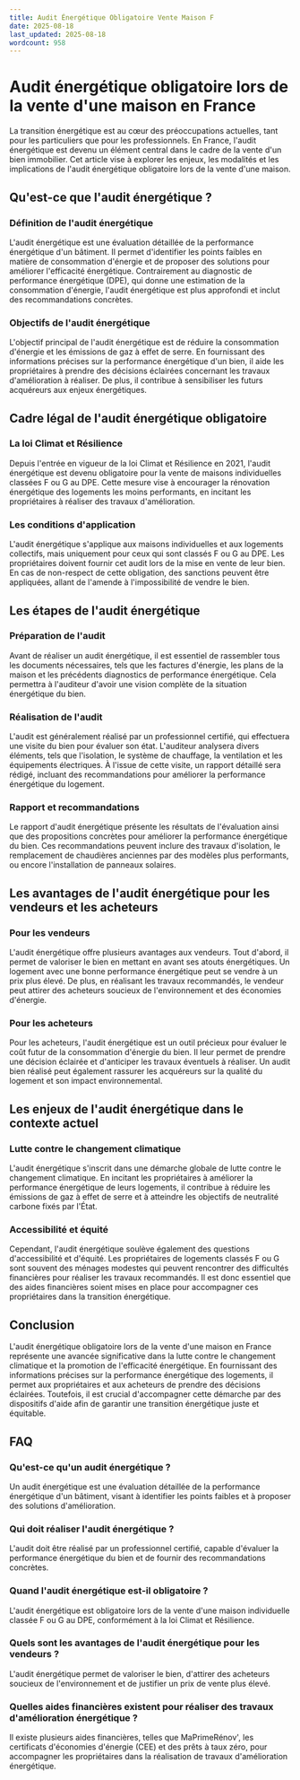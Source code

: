 ```yaml
---
title: Audit Énergétique Obligatoire Vente Maison F
date: 2025-08-18
last_updated: 2025-08-18
wordcount: 958
---
```


# Audit énergétique obligatoire lors de la vente d'une maison en France

La transition énergétique est au cœur des préoccupations actuelles, tant pour les particuliers que pour les professionnels. En France, l'audit énergétique est devenu un élément central dans le cadre de la vente d'un bien immobilier. Cet article vise à explorer les enjeux, les modalités et les implications de l'audit énergétique obligatoire lors de la vente d'une maison.

## Qu'est-ce que l'audit énergétique ?

### Définition de l'audit énergétique

L'audit énergétique est une évaluation détaillée de la performance énergétique d'un bâtiment. Il permet d'identifier les points faibles en matière de consommation d'énergie et de proposer des solutions pour améliorer l'efficacité énergétique. Contrairement au diagnostic de performance énergétique (DPE), qui donne une estimation de la consommation d'énergie, l'audit énergétique est plus approfondi et inclut des recommandations concrètes.

### Objectifs de l'audit énergétique

L'objectif principal de l'audit énergétique est de réduire la consommation d'énergie et les émissions de gaz à effet de serre. En fournissant des informations précises sur la performance énergétique d'un bien, il aide les propriétaires à prendre des décisions éclairées concernant les travaux d'amélioration à réaliser. De plus, il contribue à sensibiliser les futurs acquéreurs aux enjeux énergétiques.

## Cadre légal de l'audit énergétique obligatoire

### La loi Climat et Résilience

Depuis l'entrée en vigueur de la loi Climat et Résilience en 2021, l'audit énergétique est devenu obligatoire pour la vente de maisons individuelles classées F ou G au DPE. Cette mesure vise à encourager la rénovation énergétique des logements les moins performants, en incitant les propriétaires à réaliser des travaux d'amélioration.

### Les conditions d'application

L'audit énergétique s'applique aux maisons individuelles et aux logements collectifs, mais uniquement pour ceux qui sont classés F ou G au DPE. Les propriétaires doivent fournir cet audit lors de la mise en vente de leur bien. En cas de non-respect de cette obligation, des sanctions peuvent être appliquées, allant de l'amende à l'impossibilité de vendre le bien.

## Les étapes de l'audit énergétique

### Préparation de l'audit

Avant de réaliser un audit énergétique, il est essentiel de rassembler tous les documents nécessaires, tels que les factures d'énergie, les plans de la maison et les précédents diagnostics de performance énergétique. Cela permettra à l'auditeur d'avoir une vision complète de la situation énergétique du bien.

### Réalisation de l'audit

L'audit est généralement réalisé par un professionnel certifié, qui effectuera une visite du bien pour évaluer son état. L'auditeur analysera divers éléments, tels que l'isolation, le système de chauffage, la ventilation et les équipements électriques. À l'issue de cette visite, un rapport détaillé sera rédigé, incluant des recommandations pour améliorer la performance énergétique du logement.

### Rapport et recommandations

Le rapport d'audit énergétique présente les résultats de l'évaluation ainsi que des propositions concrètes pour améliorer la performance énergétique du bien. Ces recommandations peuvent inclure des travaux d'isolation, le remplacement de chaudières anciennes par des modèles plus performants, ou encore l'installation de panneaux solaires.

## Les avantages de l'audit énergétique pour les vendeurs et les acheteurs

### Pour les vendeurs

L'audit énergétique offre plusieurs avantages aux vendeurs. Tout d'abord, il permet de valoriser le bien en mettant en avant ses atouts énergétiques. Un logement avec une bonne performance énergétique peut se vendre à un prix plus élevé. De plus, en réalisant les travaux recommandés, le vendeur peut attirer des acheteurs soucieux de l'environnement et des économies d'énergie.

### Pour les acheteurs

Pour les acheteurs, l'audit énergétique est un outil précieux pour évaluer le coût futur de la consommation d'énergie du bien. Il leur permet de prendre une décision éclairée et d'anticiper les travaux éventuels à réaliser. Un audit bien réalisé peut également rassurer les acquéreurs sur la qualité du logement et son impact environnemental.

## Les enjeux de l'audit énergétique dans le contexte actuel

### Lutte contre le changement climatique

L'audit énergétique s'inscrit dans une démarche globale de lutte contre le changement climatique. En incitant les propriétaires à améliorer la performance énergétique de leurs logements, il contribue à réduire les émissions de gaz à effet de serre et à atteindre les objectifs de neutralité carbone fixés par l'État.

### Accessibilité et équité

Cependant, l'audit énergétique soulève également des questions d'accessibilité et d'équité. Les propriétaires de logements classés F ou G sont souvent des ménages modestes qui peuvent rencontrer des difficultés financières pour réaliser les travaux recommandés. Il est donc essentiel que des aides financières soient mises en place pour accompagner ces propriétaires dans la transition énergétique.

## Conclusion

L'audit énergétique obligatoire lors de la vente d'une maison en France représente une avancée significative dans la lutte contre le changement climatique et la promotion de l'efficacité énergétique. En fournissant des informations précises sur la performance énergétique des logements, il permet aux propriétaires et aux acheteurs de prendre des décisions éclairées. Toutefois, il est crucial d'accompagner cette démarche par des dispositifs d'aide afin de garantir une transition énergétique juste et équitable.

## FAQ

### Qu'est-ce qu'un audit énergétique ?

Un audit énergétique est une évaluation détaillée de la performance énergétique d'un bâtiment, visant à identifier les points faibles et à proposer des solutions d'amélioration.

### Qui doit réaliser l'audit énergétique ?

L'audit doit être réalisé par un professionnel certifié, capable d'évaluer la performance énergétique du bien et de fournir des recommandations concrètes.

### Quand l'audit énergétique est-il obligatoire ?

L'audit énergétique est obligatoire lors de la vente d'une maison individuelle classée F ou G au DPE, conformément à la loi Climat et Résilience.

### Quels sont les avantages de l'audit énergétique pour les vendeurs ?

L'audit énergétique permet de valoriser le bien, d'attirer des acheteurs soucieux de l'environnement et de justifier un prix de vente plus élevé.

### Quelles aides financières existent pour réaliser des travaux d'amélioration énergétique ?

Il existe plusieurs aides financières, telles que MaPrimeRénov', les certificats d'économies d'énergie (CEE) et des prêts à taux zéro, pour accompagner les propriétaires dans la réalisation de travaux d'amélioration énergétique.